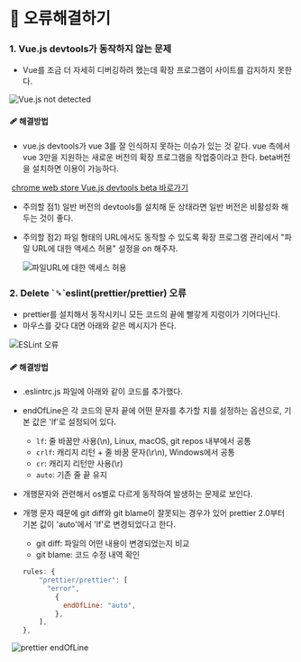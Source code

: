 

# 🔧 오류해결하기

### 1. Vue.js devtools가 동작하지 않는 문제

- Vue를 조금 더 자세히 디버깅하려 했는데 확장 프로그램이 사이트를 감지하지 못한다.

![Vue.js not detected](https://github.com/miirmoon/study-vue-typescript/blob/main/document/images/Vue.js%20not%20detected.PNG?raw=true)

#### 🩹 해결방법

- vue.js devtools가 vue 3를 잘 인식하지 못하는 이슈가 있는 것 같다. vue 측에서 vue 3만을 지원하는 새로운 버전의 확장 프로그램을 작업중이라고 한다. beta버전을 설치하면 이용이 가능하다.

​		[chrome web store Vue.js devtools beta 바로가기](https://chrome.google.com/webstore/detail/vuejs-devtools/ljjemllljcmogpfapbkkighbhhppjdbg?hl=en)

- 주의할 점1) 일반 버전의 devtools를 설치해 둔 상태라면 일반 버전은 비활성화 해두는 것이 좋다.

- 주의할 점2) 파일 형태의 URL에서도 동작할 수 있도록 확장 프로그램 관리에서 "파일 URL에 대한 액세스 허용" 설정을 on 해주자.

  ![파일URL에 대한 액세스 허용](https://github.com/miirmoon/study-vue-typescript/blob/main/document/images/allow%20file%20access.PNG?raw=true)

### 2. Delete \`␍\`eslint(prettier/prettier) 오류

- prettier를 설치해서 동작시키니 모든 코드의 끝에 빨갛게 지렁이가 기어다닌다.
- 마우스를 갖다 대면 아래와 같은 메시지가 뜬다.

![ESLint 오류](https://github.com/miirmoon/study-vue-typescript/blob/main/document/images/eslint%20error.png?raw=true)

#### 🩹 해결방법

- .eslintrc.js 파일에 아래와 같이 코드를 추가했다.

- endOfLine은 각 코드의 문자 끝에 어떤 문자를 추가할 지를 설정하는 옵션으로, 기본 값은 'lf'로 설정되어 있다. 

  - `lf`: 줄 바꿈만 사용(\n), Linux, macOS, git repos 내부에서 공통
  - `crlf`: 캐리지 리턴 + 줄 바꿈 문자(\r\n), Windows에서 공통
  - `cr`: 캐리지 리턴만 사용(\r)
  - `auto`: 기존 줄 끝 유지

- 개행문자와 관련해서 os별로 다르게 동작하여 발생하는 문제로 보인다.

- 개행 문자 때문에 git diff와 git blame이 잘못되는 경우가 있어 prettier 2.0부터 기본 값이 'auto'에서 'lf'로 변경되었다고 한다.

  - git diff: 파일의 어떤 내용이 변경되었는지 비교
  - git blame: 코드 수정 내역 확인

  ```javascript
  rules: {
      "prettier/prettier": [
      	"error",	
          {
          	endOfLine: "auto",
          },
      ],
  },
  ```

​	![prettier endOfLine](https://github.com/miirmoon/study-vue-typescript/blob/main/document/images/prettier%20endOfLine.PNG?raw=true)


